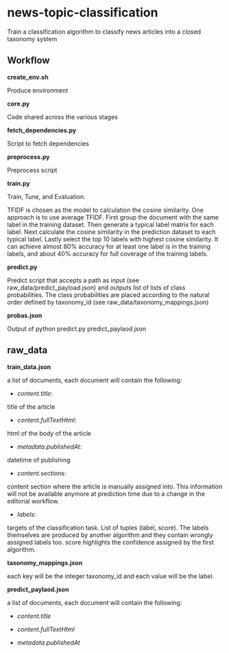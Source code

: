 # news-topic-classification

Train a classification algorithm to classify news articles into a closed taxonomy system

## Workflow

**create_env.sh**

Produce environment 

**core.py**

Code shared across the various stages

**fetch_dependencies.py**

Script to fetch dependencies 

**preprocess.py**

Preprocess script 

**train.py**

Train, Tune, and Evaluation.

TFIDF is chosen as the model to calculation the cosine similarity. 
One approach is to use average TFIDF. First group the document with the same label in the training dataset. Then generate a typical label matrix for each label. Next calculate the cosine similarity in the prediction dataset to each typical label. Lastly select the top 10 labels with highest cosine similarity. It can achieve almost 80% accuracy for at least one label is in the training labels, and about 40% accuracy for full coverage of the training labels. 


**predict.py**

Predict script that accepts a path as input (see raw_data/predict_payload.json) and outputs list of lists of class probabilities. The class probabilities are placed according to the natural order defined by taxonomy_id (see raw_data/taxonomy_mappings.json)

**probas.json**

Output of python predict.py predict_paylaod.json


## raw_data

**train_data.json**

a list of documents, each document will contain the following:

- *content.title*: 

title of the article

- *content.fullTextHtml*: 

html of the body of the article

- *metadata.publishedAt*: 

datetime of publishing

- *content.sections*: 

content section where the article is manually assigned into. This information will not be available anymore at prediction time due to a change in the editorial workflow.

- *labels*: 

targets of the classification task. List of tuples (label, score). The labels themselves are produced by another algorithm and they contain wrongly assigned labels too. score highlights the confidence assigned by the first algorithm.

**taxonomy_mappings.json**

each key will be the integer taxonomy_id and each value will be the label.

**predict_paylaod.json**

a list of documents, each document will contain the following:

- *content.title*

- *content.fullTextHtml*

- *metadata.publishedAt*

